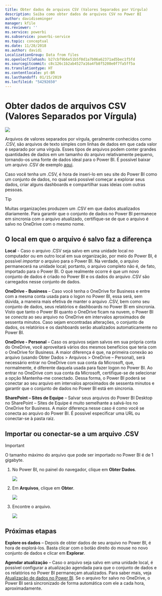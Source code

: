 ```yaml
---
title: Obter dados de arquivos CSV (Valores Separados por Vírgula)
description: Saiba como obter dados de arquivos CSV no Power BI
author: davidiseminger
manager: kfile
ms.reviewer: ''
ms.service: powerbi
ms.subservice: powerbi-service
ms.topic: conceptual
ms.date: 11/28/2018
ms.author: davidi
LocalizationGroup: Data from files
ms.openlocfilehash: b27cbf9b6e51b5f0d1a7b06a62371ad5bec1f5fd
ms.sourcegitcommit: c8c126c1b2ab4527a16a4fb8f5208e0f7fa5ff5a
ms.translationtype: HT
ms.contentlocale: pt-BR
ms.lasthandoff: 01/15/2019
ms.locfileid: "54292650"
---
```

# <a name="get-data-from-comma-separated-value-csv-files"></a>Obter dados de arquivos CSV (Valores Separados por Vírgula)
![](media/service-comma-separated-value-files/csv_icon.png)

Arquivos de valores separados por vírgula, geralmente conhecidos como .CSV, são arquivos de texto simples com linhas de dados em que cada valor é separado por uma vírgula. Esses tipos de arquivos podem conter grandes quantidades de dados em um tamanho do arquivo relativamente pequeno, tornando-os uma fonte de dados ideal para o Power BI. É possível baixar um arquivo .CSV de exemplo [aqui](http://go.microsoft.com/fwlink/?LinkID=619356).

Caso você tenha um .CSV, é hora de inseri-lo em seu site do Power BI como um conjunto de dados, no qual será possível começar a explorar seus dados, criar alguns dashboards e compartilhar suas ideias com outras pessoas.

>[!TIP]
>Muitas organizações produzem um .CSV em que dados atualizados diariamente. Para garantir que o conjunto de dados no Power BI permanece em sincronia com o arquivo atualizado, certifique-se de que o arquivo é salvo no OneDrive com o mesmo nome.

## <a name="where-your-file-is-saved-makes-a-difference"></a>O local em que o arquivo é salvo faz a diferença
**Local** - Caso o arquivo .CSV seja salvo em uma unidade local no computador ou em outro local em sua organização, por meio do Power BI, é possível *importar* o arquivo para o Power BI. Na verdade, o arquivo permanecerá na unidade local; portanto, o arquivo completo não é, de fato, importado para o Power BI. O que realmente ocorre é que um novo conjunto de dados é criado no Power BI e os dados do arquivo .CSV são carregados nesse conjunto de dados.

**OneDrive - Business** – Caso você tenha o OneDrive for Business e entre com a mesma conta usada para o logon no Power BI, essa será, sem dúvida, a maneira mais efetiva de manter o arquivo .CSV, bem como seu conjunto de dados, seus relatórios e dashboards no Power BI em sincronia. Visto que tanto o Power BI quanto o OneDrive ficam na nuvem, o Power BI se *conecta* ao seu arquivo no OneDrive em intervalos aproximados de sessenta minutos. Caso sejam encontradas alterações, o conjunto de dados, os relatórios e os dashboards serão atualizados automaticamente no Power BI.

**OneDrive - Personal** – Caso os arquivos sejam salvos em sua própria conta do OneDrive, você aproveitará vários dos mesmos benefícios que teria com o OneDrive for Business. A maior diferença é que, na primeira conexão ao arquivo (usando Obter Dados > Arquivos > OneDrive – Personal), será necessário entrar no OneDrive com sua conta da Microsoft, que, normalmente, é diferente daquela usada para fazer logon no Power BI. Ao entrar no OneDrive com sua conta da Microsoft, certifique-se de selecionar a opção Mantenha-me conectado. Dessa forma, o Power BI poderá se conectar ao seu arquivo em intervalos aproximados de sessenta minutos e garantir que o conjunto de dados no Power BI está em sincronia.

**SharePoint – Sites de Equipe** – Salvar seus arquivos do Power BI Desktop no SharePoint – Sites de Equipe é muito semelhante a salvá-los no OneDrive for Business. A maior diferença nesse caso é como você se conecta ao arquivo do Power BI. É possível especificar uma URL ou conectar-se à pasta raiz.

## <a name="import-or-connect-to-a-csv-file"></a>Importar ou conectar-se a um arquivo .CSV
>[!IMPORTANT]
>O tamanho máximo do arquivo que pode ser importado no Power BI é de 1 gigabyte.

1. No Power BI, no painel do navegador, clique em **Obter Dados**.
   
   ![](media/service-comma-separated-value-files/csv_get_data_button.png)
2. Em **Arquivos**, clique em **Obter**.
   
   ![](media/service-comma-separated-value-files/csv_files_get.png)
3. Encontre o arquivo.
   
   ![](media/service-comma-separated-value-files/csv_find_your_file.png)

## <a name="next-steps"></a>Próximas etapas
**Explore os dados** – Depois de obter dados de seu arquivo no Power BI, é hora de explorá-los. Basta clicar com o botão direito do mouse no novo conjunto de dados e clicar em **Explorar**.

**Agendar atualização** – Caso o arquivo seja salvo em uma unidade local, é possível configurar a atualização agendada para que o conjunto de dados e os relatórios no Power BI permaneçam atualizados. Para saber mais, veja [Atualização de dados no Power BI](refresh-data.md). Se o arquivo for salvo no OneDrive, o Power BI será sincronizado de forma automática com ele a cada hora, aproximadamente.

